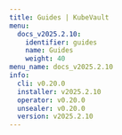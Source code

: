 ```yaml
---
title: Guides | KubeVault
menu:
  docs_v2025.2.10:
    identifier: guides
    name: Guides
    weight: 40
menu_name: docs_v2025.2.10
info:
  cli: v0.20.0
  installer: v2025.2.10
  operator: v0.20.0
  unsealer: v0.20.0
  version: v2025.2.10
---
```


